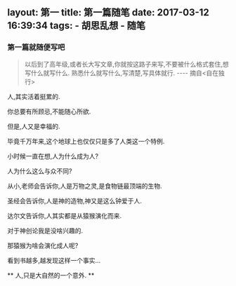 layout: 第一
title: 第一篇随笔
date: 2017-03-12 16:39:34
tags:
    - 胡思乱想
    - 随笔
---

### 第一篇就随便写吧

> 以后到了高年级,或者长大写文章,你就按这路子来写,不要被什么格式套住,想写什么就写什么.
熟悉什么就写什么,写清楚,写具体就行. ---- 摘自<自在独行>

人,其实活着挺累的.

你总要有所顾忌,不能随心所欲.

但是,人又是幸福的.

毕竟千万年来,这个地球上也仅仅只是多了人类这一个特例.

小时候一直在想,人为什么成为人?

人为什么这么与众不同?

<!-- more -->

从小,老师会告诉你,人是万物之灵,是食物链最顶端的生物.

圣经会告诉你,人是神的造物,神又是这么钟爱于人.

达尔文告诉你,人其实都是从猿猴演化而来.

对于神创论我是没啥兴趣的.

那猿猴为啥会演化成人呢?

看到书越多,越发现这样一个事实...

** 人,只是大自然的一个意外. **
